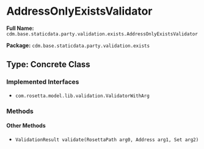 # AddressOnlyExistsValidator

**Full Name:** `cdm.base.staticdata.party.validation.exists.AddressOnlyExistsValidator`

**Package:** `cdm.base.staticdata.party.validation.exists`

## Type: Concrete Class

### Implemented Interfaces

- `com.rosetta.model.lib.validation.ValidatorWithArg`

### Methods

#### Other Methods

- `ValidationResult validate(RosettaPath arg0, Address arg1, Set arg2)`


